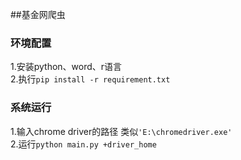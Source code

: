 ##基金网爬虫
 
 ### 环境配置
 1.安装python、word、r语言  
 2.执行`pip install -r requirement.txt`  
 ### 系统运行
 1.输入chrome driver的路径 类似`'E:\chromedriver.exe'`  
 2.运行`python main.py +driver_home`   